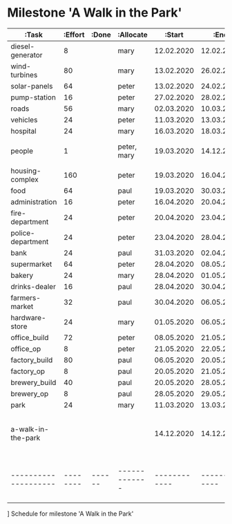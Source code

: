 # Milestone 'A Walk in the Park'

  |:Task               |:Effort |:Done |:Allocate    |:Start      |:End        |:Comment                           |
  |--------------------|--------|------|-------------|------------|------------|-----------------------------------|
  | diesel-generator   | 8      |      | mary        | 12.02.2020 | 12.02.2020 |                                   |
  | wind-turbines      | 80     |      | mary        | 13.02.2020 | 26.02.2020 |                                   |
  | solar-panels       | 64     |      | peter       | 13.02.2020 | 24.02.2020 |                                   |
  | pump-station       | 16     |      | peter       | 27.02.2020 | 28.02.2020 |                                   |
  | roads              | 56     |      | mary        | 02.03.2020 | 10.03.2020 |                                   |
  | vehicles           | 24     |      | peter       | 11.03.2020 | 13.03.2020 |                                   |
  | hospital           | 24     |      | mary        | 16.03.2020 | 18.03.2020 |                                   |
  | people             | 1      |      | peter, mary | 19.03.2020 | 14.12.2020 | They grow up so fast !            |
  | housing-complex    | 160    |      | peter       | 19.03.2020 | 16.04.2020 |                                   |
  | food               | 64     |      | paul        | 19.03.2020 | 30.03.2020 |                                   |
  | administration     | 16     |      | peter       | 16.04.2020 | 20.04.2020 |                                   |
  | fire-department    | 24     |      | peter       | 20.04.2020 | 23.04.2020 |                                   |
  | police-department  | 24     |      | peter       | 23.04.2020 | 28.04.2020 |                                   |
  | bank               | 24     |      | paul        | 31.03.2020 | 02.04.2020 |                                   |
  | supermarket        | 64     |      | peter       | 28.04.2020 | 08.05.2020 |                                   |
  | bakery             | 24     |      | mary        | 28.04.2020 | 01.05.2020 |                                   |
  | drinks-dealer      | 16     |      | paul        | 28.04.2020 | 30.04.2020 |                                   |
  | farmers-market     | 32     |      | paul        | 30.04.2020 | 06.05.2020 |                                   |
  | hardware-store     | 24     |      | mary        | 01.05.2020 | 06.05.2020 |                                   |
  | office_build       | 72     |      | peter       | 08.05.2020 | 21.05.2020 |                                   |
  | office_op          | 8      |      | peter       | 21.05.2020 | 22.05.2020 |                                   |
  | factory_build      | 80     |      | paul        | 06.05.2020 | 20.05.2020 |                                   |
  | factory_op         | 8      |      | paul        | 20.05.2020 | 21.05.2020 |                                   |
  | brewery_build      | 40     |      | paul        | 20.05.2020 | 28.05.2020 |                                   |
  | brewery_op         | 8      |      | paul        | 28.05.2020 | 29.05.2020 |                                   |
  | park               | 24     |      | mary        | 11.03.2020 | 13.03.2020 |                                   |
  | a-walk-in-the-park |        |      |             | 14.12.2020 | 14.12.2020 | I`m getting away, escaping today  |
  |--------------------|--------|------|-------------|------------|------------|-----------------------------------|
  ] Schedule for milestone 'A Walk in the Park'

